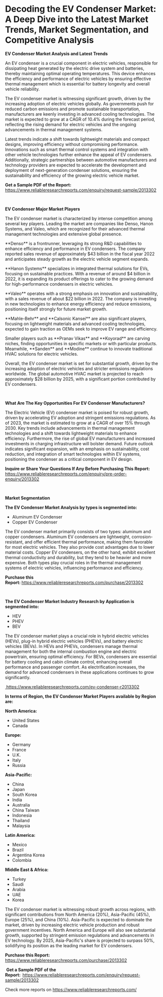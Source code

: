 <p><h1>Decoding the EV Condenser Market: A Deep Dive into the Latest Market Trends, Market Segmentation, and Competitive Analysis</h1></p><p><strong>EV Condenser Market Analysis and Latest Trends</strong></p>
<p><p>An EV condenser is a crucial component in electric vehicles, responsible for dissipating heat generated by the electric drive system and batteries, thereby maintaining optimal operating temperatures. This device enhances the efficiency and performance of electric vehicles by ensuring effective thermal management which is essential for battery longevity and overall vehicle reliability.</p><p>The EV condenser market is witnessing significant growth, driven by the increasing adoption of electric vehicles globally. As governments push for reduced carbon emissions and promote sustainable transportation, manufacturers are keenly investing in advanced cooling technologies. The market is expected to grow at a CAGR of 10.4% during the forecast period, reflecting the rising demand for electric vehicles and the ongoing advancements in thermal management systems. </p><p>Latest trends indicate a shift towards lightweight materials and compact designs, improving efficiency without compromising performance. Innovations such as smart thermal control systems and integration with other vehicle technologies further enhance the appeal of EV condensers. Additionally, strategic partnerships between automotive manufacturers and technology providers are expected to accelerate the development and deployment of next-generation condenser solutions, ensuring the sustainability and efficiency of the growing electric vehicle market.</p></p>
<p><strong>Get a Sample PDF of the Report:&nbsp;</strong> <a href="https://www.reliableresearchreports.com/enquiry/request-sample/2013302?utm_campaign=2788&utm_medium=2&utm_source=Github&utm_content=ia&utm_term=31032025&utm_id=ev-condenser">https://www.reliableresearchreports.com/enquiry/request-sample/2013302</a></p>
<p>&nbsp;</p>
<p><strong>EV Condenser Major Market Players</strong></p>
<p><p>The EV condenser market is characterized by intense competition among several key players. Leading the market are companies like Denso, Hanon Systems, and Valeo, which are recognized for their advanced thermal management technologies and extensive global presence. </p><p>**Denso** is a frontrunner, leveraging its strong R&D capabilities to enhance efficiency and performance in EV condensers. The company reported sales revenue of approximately $43 billion in the fiscal year 2022 and anticipates steady growth as the electric vehicle segment expands.</p><p>**Hanon Systems** specializes in integrated thermal solutions for EVs, focusing on sustainable practices. With a revenue of around $4 billion in 2022, it is expanding its product offerings to cater to the growing demand for high-performance condensers in electric vehicles.</p><p>**Valeo** operates with a strong emphasis on innovation and sustainability, with a sales revenue of about $22 billion in 2022. The company is investing in new technologies to enhance energy efficiency and reduce emissions, positioning itself strongly for future market growth.</p><p>**Mahle-Behr** and **Calsonic Kansei** are also significant players, focusing on lightweight materials and advanced cooling technologies, expected to gain traction as OEMs seek to improve EV range and efficiency.</p><p>Smaller players such as **Pranav Vikas** and **Koyorad** are carving niches, finding opportunities in specific markets or with particular products. Meanwhile, **Sanden** and **Modine** continue to innovate traditional HVAC solutions for electric vehicles.</p><p>Overall, the EV condenser market is set for substantial growth, driven by the increasing adoption of electric vehicles and stricter emissions regulations worldwide. The global automotive HVAC market is projected to reach approximately $28 billion by 2025, with a significant portion contributed by EV condensers.</p></p>
<p>&nbsp;</p>
<p><strong>What Are The Key Opportunities For EV Condenser Manufacturers?</strong></p>
<p><p>The Electric Vehicle (EV) condenser market is poised for robust growth, driven by accelerating EV adoption and stringent emissions regulations. As of 2023, the market is estimated to grow at a CAGR of over 15% through 2030. Key trends include advancements in thermal management technologies and a shift towards lightweight materials to enhance efficiency. Furthermore, the rise of global EV manufacturers and increased investments in charging infrastructure will bolster demand. Future outlook indicates significant expansion, with an emphasis on sustainability, cost reduction, and integration of smart technologies within EV systems, positioning the condenser as a critical component in EV design.</p></p>
<p><strong>Inquire or Share Your Questions If Any Before Purchasing This Report:</strong> <a href="https://www.reliableresearchreports.com/enquiry/pre-order-enquiry/2013302?utm_campaign=2788&utm_medium=2&utm_source=Github&utm_content=ia&utm_term=31032025&utm_id=ev-condenser">https://www.reliableresearchreports.com/enquiry/pre-order-enquiry/2013302</a></p>
<p>&nbsp;</p>
<p><strong>Market Segmentation</strong></p>
<p><strong>The EV Condenser Market Analysis by types is segmented into:</strong></p>
<p><ul><li>Aluminum EV Condenser</li><li>Copper EV Condenser</li></ul></p>
<p><p>The EV condenser market primarily consists of two types: aluminum and copper condensers. Aluminum EV condensers are lightweight, corrosion-resistant, and offer efficient thermal performance, making them favorable for most electric vehicles. They also provide cost advantages due to lower material costs. Copper EV condensers, on the other hand, exhibit excellent thermal conductivity and durability, but they tend to be heavier and more expensive. Both types play crucial roles in the thermal management systems of electric vehicles, influencing performance and efficiency.</p></p>
<p><strong>Purchase this Report:&nbsp;</strong><a href="https://www.reliableresearchreports.com/purchase/2013302?utm_campaign=2788&utm_medium=2&utm_source=Github&utm_content=ia&utm_term=31032025&utm_id=ev-condenser">https://www.reliableresearchreports.com/purchase/2013302</a></p>
<p>&nbsp;</p>
<p><strong>The EV Condenser Market Industry Research by Application is segmented into:</strong></p>
<p><ul><li>HEV</li><li>PHEV</li><li>BEV</li></ul></p>
<p><p>The EV condenser market plays a crucial role in hybrid electric vehicles (HEVs), plug-in hybrid electric vehicles (PHEVs), and battery electric vehicles (BEVs). In HEVs and PHEVs, condensers manage thermal management for both the internal combustion engine and electric powertrain, ensuring optimal efficiency. For BEVs, condensers are essential for battery cooling and cabin climate control, enhancing overall performance and passenger comfort. As electrification increases, the demand for advanced condensers in these applications continues to grow significantly.</p></p>
<p><a href="https://www.reliableresearchreports.com/ev-condenser-r2013302?utm_campaign=2788&utm_medium=2&utm_source=Github&utm_content=ia&utm_term=31032025&utm_id=ev-condenser">&nbsp;https://www.reliableresearchreports.com/ev-condenser-r2013302</a></p>
<p><strong>In terms of Region, the EV Condenser Market Players available by Region are:</strong></p>
<p>
    <p> <strong> North America: </strong>
        <ul>
            <li>United States</li>
            <li>Canada</li>
        </ul>
        </p> 
    <p> <strong> Europe: </strong>
        <ul>
            <li>Germany</li>
            <li>France</li>
            <li>U.K.</li>
            <li>Italy</li>
            <li>Russia</li>
        </ul>
        </p> 
    <p> <strong> Asia-Pacific: </strong>
        <ul>
            <li>China</li>
            <li>Japan</li>
            <li>South Korea</li>
            <li>India</li>
            <li>Australia</li>
            <li>China Taiwan</li>
            <li>Indonesia</li>
            <li>Thailand</li>
            <li>Malaysia</li>
        </ul>
        </p> 
    <p> <strong> Latin America: </strong>
        <ul>
            <li>Mexico</li>
            <li>Brazil</li>
            <li>Argentina Korea</li>
            <li>Colombia</li>
        </ul>
        </p> 
    <p> <strong> Middle East & Africa: </strong>
        <ul>
            <li>Turkey</li>
            <li>Saudi</li>
            <li>Arabia</li>
            <li>UAE</li>
            <li>Korea</li>
        </ul>
    </p>
    </p>
<p><p>The EV condenser market is witnessing robust growth across regions, with significant contributions from North America (20%), Asia-Pacific (45%), Europe (25%), and China (10%). Asia-Pacific is expected to dominate the market, driven by increasing electric vehicle production and robust government incentives. North America and Europe will also see substantial growth, supported by stringent emission regulations and advancements in EV technology. By 2025, Asia-Pacific's share is projected to surpass 50%, solidifying its position as the leading market for EV condensers.</p></p>
<p><strong>Purchase this Report: </strong><a href="https://www.reliableresearchreports.com/purchase/2013302?utm_campaign=2788&utm_medium=2&utm_source=Github&utm_content=ia&utm_term=31032025&utm_id=ev-condenser">https://www.reliableresearchreports.com/purchase/2013302</a></p>
<p>&nbsp;<strong>Get a Sample PDF of the Report:&nbsp;&nbsp;</strong><a href="https://www.reliableresearchreports.com/enquiry/request-sample/2013302?utm_campaign=2788&utm_medium=2&utm_source=Github&utm_content=ia&utm_term=31032025&utm_id=ev-condenser">https://www.reliableresearchreports.com/enquiry/request-sample/2013302</a></p>
<p><strong></strong></p>
<p>Check more reports on <a href="https://www.reliableresearchreports.com/?utm_campaign=2788&utm_medium=2&utm_source=Github&utm_content=ia&utm_term=31032025&utm_id=ev-condenser">https://www.reliableresearchreports.com/</a></p>